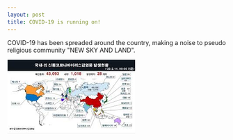 ```yaml
---
layout: post
title: COVID-19 is running on!
---
```


COVID-19 has been spreaded around the country, making a noise to pseudo religious community "NEW SKY AND LAND".

![코로나 나빠요](/images/images.jpg)
